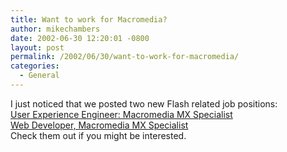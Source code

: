 ```yaml
---
title: Want to work for Macromedia?
author: mikechambers
date: 2002-06-30 12:20:01 -0800
layout: post
permalink: /2002/06/30/want-to-work-for-macromedia/
categories:
  - General
---
```



I just noticed that we posted two new Flash related job positions:  
[User Experience Engineer: Macromedia MX Specialist][1]  
[Web Developer, Macromedia MX Specialist][2]  
Check them out if you might be interested.

 [1]: http://www.macromedia.com/macromedia/hr/reqs/engineering/1372hs.html
 [2]: http://www.macromedia.com/macromedia/hr/reqs/engineering/1373hs.html